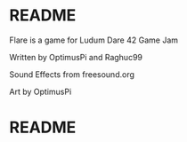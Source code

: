 # README #

Flare is a game for Ludum Dare 42 Game Jam 

Written by OptimusPi and Raghuc99

Sound Effects from freesound.org

Art by OptimusPi

# README #
